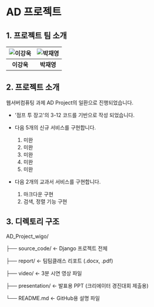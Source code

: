 # AD 프로젝트

## 1. 프로젝트 팀 소개

| ![이강욱](https://github.com/user-attachments/assets/25744c27-d8d8-4d43-b308-180abcbfbc16)  | ![박재영](https://github.com/user-attachments/assets/592477d7-cd17-4a96-af90-5a69db3f3b4c) |
|:--:|:--:|
| **이강욱**| **박재영** |

## 2. 프로젝트 소개

웹서버컴퓨팅 과제 AD Project의 일환으로 진행되었습니다.

- '점프 투 장고'의 3-12 코드를 기반으로 작성 되었습니다.

- 다음 5개의 신규 서비스를 구현합니다.
  1. 미완
  2. 미완
  3. 미완
  4. 미완
  5. 미완

- 다음 2개의 교과서 서비스를 구현합니다.
  1. 마크다운 구현
  2. 검색, 정렬 기능 구현

## 3. 디렉토리 구조   

AD_Project_wigo/

├── source_code/ ← Django 프로젝트 전체

├── report/ ← 팀팀클래스 리포트 (.docx, .pdf)

├── video/ ← 3분 시연 영상 파일

├── presentation/ ← 발표용 PPT (크리에이터 경진대회 제출용)

└── README.md ← GitHub용 설명 파일
